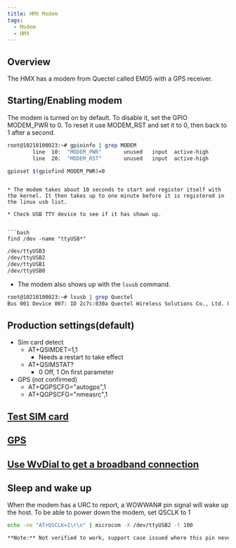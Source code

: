 ```yaml
---
title: HMX Modem
tags:
  - Modem
  - HMX
---
```


## Overview 

The HMX has a modem from Quectel called EM05 with a GPS receiver.

## Starting/Enabling modem

The modem is turned on by default. To disable it, set the GPIO MODEM_PWR to 0.
To reset it use MODEM_RST and set it to 0, then back to 1 after a second.

```bash
root@10210100023:~# gpioinfo | grep MODEM
        line  10:  "MODEM_PWR"       unused   input  active-high
        line  20:  "MODEM_RST"       unused   input  active-high

gpioset $(gpiofind MODEM_PWR)=0
```
```

* The modem takes about 10 seconds to start and register itself with the kernel. It then takes up to one minute before it is registered in the linux usb list.

* Check USB TTY device to see if it has shown up.


```bash
find /dev -name "ttyUSB*"
```

```bash
/dev/ttyUSB3
/dev/ttyUSB2
/dev/ttyUSB1
/dev/ttyUSB0
```

* The modem also shows up with the `lsusb` command.

```bash
root@10210100023:~# lsusb | grep Quectel
Bus 001 Device 007: ID 2c7c:030a Quectel Wireless Solutions Co., Ltd. Quectel EM05-G
```

## Production settings(default)
- Sim card detect 
  - AT+QSIMDET=1,1 
    - Needs a restart to take effect
  - AT+QSIMSTAT?
    - 0 Off, 1 On first parameter
- GPS (not confirmed)
  - AT+QGPSCFG="autogps",1
  - AT+QGPSCFG="nmeasrc",1

## [Test SIM card](../modem/quectel.md#test-sim-card)

## [GPS](../modem/quectel.md#gps)

## [Use WvDial to get a broadband connection](../modem/quectel.md#use-wvdial-to-get-a-broadband-connection)

## Sleep and wake up

When the modem has a URC to report, a WOWWAN# pin signal will wake up the host.
To be able to power down the modem, set QSCLK to 1
```bash
echo -ne "AT+QSCLK=1\r\n" | microcom -X /dev/ttyUSB2 -t 100

**Note:** Not verified to work, support case issued where this pin never goes from state low to high.





